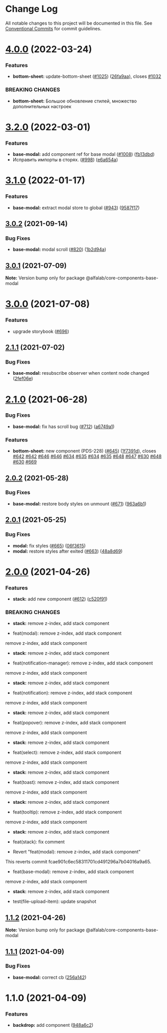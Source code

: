 # Change Log

All notable changes to this project will be documented in this file.
See [Conventional Commits](https://conventionalcommits.org) for commit guidelines.

# [4.0.0](https://github.com/core-ds/core-components/compare/@alfalab/core-components-base-modal@3.2.0...@alfalab/core-components-base-modal@4.0.0) (2022-03-24)


### Features

* **bottom-sheet:** update-bottom-sheet ([#1025](https://github.com/core-ds/core-components/issues/1025)) ([26fa9aa](https://github.com/core-ds/core-components/commit/26fa9aab68bebf0f7093a38bc0f18a9b596ccf37)), closes [#1032](https://github.com/core-ds/core-components/issues/1032)


### BREAKING CHANGES

* **bottom-sheet:** Большое обновление стилей, множество дополнительных настроек





# [3.2.0](https://github.com/core-ds/core-components/compare/@alfalab/core-components-base-modal@3.1.0...@alfalab/core-components-base-modal@3.2.0) (2022-03-01)


### Features

* **base-modal:** add component ref for base modal ([#1008](https://github.com/core-ds/core-components/issues/1008)) ([fb13dbd](https://github.com/core-ds/core-components/commit/fb13dbdf6352b10b80a74fa87edfcb1f54b76d5a))
* Исправить импорты в сторях. ([#998](https://github.com/core-ds/core-components/issues/998)) ([e6a654a](https://github.com/core-ds/core-components/commit/e6a654a0599451c7d149484cb61d8067eed083b7))





# [3.1.0](https://github.com/core-ds/core-components/compare/@alfalab/core-components-base-modal@3.0.2...@alfalab/core-components-base-modal@3.1.0) (2022-01-17)


### Features

* **base-modal:** extract modal store to global ([#943](https://github.com/core-ds/core-components/issues/943)) ([9587f17](https://github.com/core-ds/core-components/commit/9587f1773bb690ac6696077509d4a519aa109198))





## [3.0.2](https://github.com/core-ds/core-components/compare/@alfalab/core-components-base-modal@3.0.1...@alfalab/core-components-base-modal@3.0.2) (2021-09-14)


### Bug Fixes

* **base-modal:** modal scroll ([#820](https://github.com/core-ds/core-components/issues/820)) ([1b2d94a](https://github.com/core-ds/core-components/commit/1b2d94ad45e04145bf1292d749ae2028702dc622))





## [3.0.1](https://github.com/core-ds/core-components/compare/@alfalab/core-components-base-modal@3.0.0...@alfalab/core-components-base-modal@3.0.1) (2021-07-09)

**Note:** Version bump only for package @alfalab/core-components-base-modal





# [3.0.0](https://github.com/core-ds/core-components/compare/@alfalab/core-components-base-modal@2.1.1...@alfalab/core-components-base-modal@3.0.0) (2021-07-08)


### Features

* upgrade storybook ([#696](https://github.com/core-ds/core-components/issues/696))

## [2.1.1](https://github.com/core-ds/core-components/compare/@alfalab/core-components-base-modal@2.1.0...@alfalab/core-components-base-modal@2.1.1) (2021-07-02)


### Bug Fixes

* **base-modal:** resubscribe observer when content node changed ([2fef06e](https://github.com/core-ds/core-components/commit/2fef06eea01354f58663a5f4470606123d31f9d4))





# [2.1.0](https://github.com/core-ds/core-components/compare/@alfalab/core-components-base-modal@2.0.2...@alfalab/core-components-base-modal@2.1.0) (2021-06-28)


### Bug Fixes

* **base-modal:** fix has scroll bug ([#712](https://github.com/core-ds/core-components/issues/712)) ([a6749a1](https://github.com/core-ds/core-components/commit/a6749a149d511b28cc59aaec188d59c380c64243))


### Features

* **bottom-sheet:** new component (PDS-228) ([#645](https://github.com/core-ds/core-components/issues/645)) ([1f7391d](https://github.com/core-ds/core-components/commit/1f7391df16a270d8a3a28b8ebaf98d0ed0928bc8)), closes [#642](https://github.com/core-ds/core-components/issues/642) [#642](https://github.com/core-ds/core-components/issues/642) [#646](https://github.com/core-ds/core-components/issues/646) [#646](https://github.com/core-ds/core-components/issues/646) [#634](https://github.com/core-ds/core-components/issues/634) [#635](https://github.com/core-ds/core-components/issues/635) [#634](https://github.com/core-ds/core-components/issues/634) [#635](https://github.com/core-ds/core-components/issues/635) [#648](https://github.com/core-ds/core-components/issues/648) [#647](https://github.com/core-ds/core-components/issues/647) [#630](https://github.com/core-ds/core-components/issues/630) [#648](https://github.com/core-ds/core-components/issues/648) [#630](https://github.com/core-ds/core-components/issues/630) [#669](https://github.com/core-ds/core-components/issues/669)





## [2.0.2](https://github.com/core-ds/core-components/compare/@alfalab/core-components-base-modal@2.0.1...@alfalab/core-components-base-modal@2.0.2) (2021-05-28)


### Bug Fixes

* **base-modal:** restore body styles on unmount ([#671](https://github.com/core-ds/core-components/issues/671)) ([963a6b1](https://github.com/core-ds/core-components/commit/963a6b18b13924a09cda672a662d0b402d00e75b))





## [2.0.1](https://github.com/core-ds/core-components/compare/@alfalab/core-components-base-modal@2.0.0...@alfalab/core-components-base-modal@2.0.1) (2021-05-25)


### Bug Fixes

* **modal:** fix styles ([#665](https://github.com/core-ds/core-components/issues/665)) ([06f3615](https://github.com/core-ds/core-components/commit/06f3615c532f8ec2932d8a4d1fcbb1f5ee6b6a30))
* **modal:** restore styles after exited ([#663](https://github.com/core-ds/core-components/issues/663)) ([48a8d69](https://github.com/core-ds/core-components/commit/48a8d6986dcde6c191d8411d51f28e6f399e26e6))





# [2.0.0](https://github.com/core-ds/core-components/compare/@alfalab/core-components-base-modal@1.1.2...@alfalab/core-components-base-modal@2.0.0) (2021-04-26)


### Features

* **stack:** add new component ([#612](https://github.com/core-ds/core-components/issues/612)) ([c520f91](https://github.com/core-ds/core-components/commit/c520f91cd22bb9e23fd2f428719865b4c7d5a2a6))


### BREAKING CHANGES

* **stack:** remove z-index, add stack component

* feat(modal): remove z-index, add stack component

remove z-index, add stack component
* **stack:** remove z-index, add stack component

* feat(notification-manager): remove z-index, add stack component

remove z-index, add stack component
* **stack:** remove z-index, add stack component

* feat(notification): remove z-index, add stack component

remove z-index, add stack component
* **stack:** remove z-index, add stack component

* feat(popover): remove z-index, add stack component

remove z-index, add stack component
* **stack:** remove z-index, add stack component

* feat(select): remove z-index, add stack component

remove z-index, add stack component
* **stack:** remove z-index, add stack component

* feat(toast): remove z-index, add stack component

remove z-index, add stack component
* **stack:** remove z-index, add stack component

* feat(tooltip): remove z-index, add stack component

remove z-index, add stack component
* **stack:** remove z-index, add stack component

* feat(stack): fix comment

* Revert "feat(modal): remove z-index, add stack component"

This reverts commit fcae901c6ec58311701cd491296a7b04016a9a65.

* feat(base-modal): remove z-index, add stack component

remove z-index, add stack component
* **stack:** remove z-index, add stack component

* test(file-upload-item): update snapshot





## [1.1.2](https://github.com/core-ds/core-components/compare/@alfalab/core-components-base-modal@1.1.1...@alfalab/core-components-base-modal@1.1.2) (2021-04-26)

**Note:** Version bump only for package @alfalab/core-components-base-modal





## [1.1.1](https://github.com/core-ds/core-components/compare/@alfalab/core-components-base-modal@1.1.0...@alfalab/core-components-base-modal@1.1.1) (2021-04-09)


### Bug Fixes

* **base-modal:** correct cb ([256a142](https://github.com/core-ds/core-components/commit/256a142398a9ada34386e92d012185763cedef5a))





# 1.1.0 (2021-04-09)


### Features

* **backdrop:** add component ([948a6c2](https://github.com/core-ds/core-components/commit/948a6c2fb5ec58edb2d087691ce4713d75da6e35))
